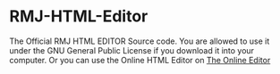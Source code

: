 # RMJ-HTML-Editor
The Official RMJ HTML EDITOR Source code.
You are allowed to use it under the GNU General Public License if you download it into your computer. 
Or you can use the Online HTML Editor on <a href="editor.html">The Online Editor</a>
